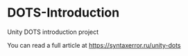 # DOTS-Introduction
Unity DOTS introduction project

You can read a full article at https://syntaxerror.ru/unity-dots
